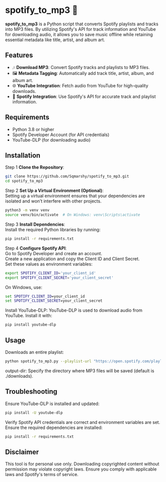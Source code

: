 # spotify_to_mp3 🎵

**spotify_to_mp3** is a Python script that converts Spotify playlists and tracks into MP3 files. By utilizing Spotify's API for track information and YouTube for downloading audio, it allows you to save music offline while retaining essential metadata like title, artist, and album art.

## Features
- 🎶 **Download MP3**: Convert Spotify tracks and playlists to MP3 files.
- 🖼️ **Metadata Tagging**: Automatically add track title, artist, album, and album art.
- 🌐 **YouTube Integration**: Fetch audio from YouTube for high-quality downloads.
- 🔗 **Spotify Integration**: Use Spotify's API for accurate track and playlist information.

## Requirements
- Python 3.8 or higher
- Spotify Developer Account (for API credentials)
- YouTube-DLP (for downloading audio)

## Installation

Step 1 **Clone the Repository**:
   ```bash
   git clone https://github.com/Sqmarshy/spotify_to_mp3.git
   cd spotify_to_mp3
   ```

Step 2 **Set Up a Virtual Environment (Optional)**:  
Setting up a virtual environment ensures that your dependencies are isolated and won’t interfere with other projects.
  ```bash
  python3 -m venv venv
  source venv/bin/activate  # On Windows: venv\Scripts\activate
  ```

Step 3 **Install Dependencies**:  
Install the required Python libraries by running:
  ```bash
  pip install -r requirements.txt
  ```

Step 4 **Configure Spotify API**:  
Go to Spotify Developer and create an account.  
Create a new application and copy the Client ID and Client Secret.  
Set these values as environment variables:  
  ```bash
  export SPOTIFY_CLIENT_ID='your_client_id'
  export SPOTIFY_CLIENT_SECRET='your_client_secret'
  ```
On Windows, use:
  ```cmd
  set SPOTIFY_CLIENT_ID=your_client_id
  set SPOTIFY_CLIENT_SECRET=your_client_secret
  ```
Install YouTube-DLP:
YouTube-DLP is used to download audio from YouTube. Install it with:
  ```bash
  pip install youtube-dlp
  ```

## Usage
Downloads an entire playlist:
  ```bash
  python spotify_to_mp3.py --playlist-url "https://open.spotify.com/playlist/..."
  ```
output-dir: Specify the directory where MP3 files will be saved (default is ./downloads).  

## Troubleshooting
Ensure YouTube-DLP is installed and updated:
```bash
pip install -U youtube-dlp
```

Verify Spotify API credentials are correct and environment variables are set.
Ensure the required dependencies are installed:
```bash
pip install -r requirements.txt
```
## Disclaimer  
This tool is for personal use only. Downloading copyrighted content without permission may violate copyright laws. Ensure you comply with applicable laws and Spotify's terms of service.
